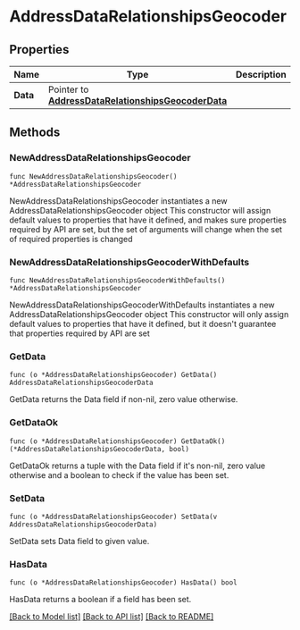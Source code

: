 # AddressDataRelationshipsGeocoder

## Properties

Name | Type | Description | Notes
------------ | ------------- | ------------- | -------------
**Data** | Pointer to [**AddressDataRelationshipsGeocoderData**](AddressDataRelationshipsGeocoderData.md) |  | [optional] 

## Methods

### NewAddressDataRelationshipsGeocoder

`func NewAddressDataRelationshipsGeocoder() *AddressDataRelationshipsGeocoder`

NewAddressDataRelationshipsGeocoder instantiates a new AddressDataRelationshipsGeocoder object
This constructor will assign default values to properties that have it defined,
and makes sure properties required by API are set, but the set of arguments
will change when the set of required properties is changed

### NewAddressDataRelationshipsGeocoderWithDefaults

`func NewAddressDataRelationshipsGeocoderWithDefaults() *AddressDataRelationshipsGeocoder`

NewAddressDataRelationshipsGeocoderWithDefaults instantiates a new AddressDataRelationshipsGeocoder object
This constructor will only assign default values to properties that have it defined,
but it doesn't guarantee that properties required by API are set

### GetData

`func (o *AddressDataRelationshipsGeocoder) GetData() AddressDataRelationshipsGeocoderData`

GetData returns the Data field if non-nil, zero value otherwise.

### GetDataOk

`func (o *AddressDataRelationshipsGeocoder) GetDataOk() (*AddressDataRelationshipsGeocoderData, bool)`

GetDataOk returns a tuple with the Data field if it's non-nil, zero value otherwise
and a boolean to check if the value has been set.

### SetData

`func (o *AddressDataRelationshipsGeocoder) SetData(v AddressDataRelationshipsGeocoderData)`

SetData sets Data field to given value.

### HasData

`func (o *AddressDataRelationshipsGeocoder) HasData() bool`

HasData returns a boolean if a field has been set.


[[Back to Model list]](../README.md#documentation-for-models) [[Back to API list]](../README.md#documentation-for-api-endpoints) [[Back to README]](../README.md)


